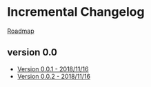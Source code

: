 # Incremental Changelog

[Roadmap](_roadmap.md)

## version 0.0

- [Version 0.0.1 - 2018/11/16](0.0.1.md)
- [Version 0.0.2 - 2018/11/16](0.0.2.md)